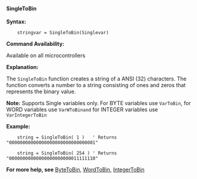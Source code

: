 <div class="section">

<div class="titlepage">

<div>

<div>

#### <span id="singletobin"></span>SingleToBin

</div>

</div>

</div>

<span class="strong">**Syntax:**</span>

``` screen
    stringvar = SingleToBin(Singlevar)
```

<span class="strong">**Command Availability:**</span>

Available on all microcontrollers

<span class="strong">**Explanation:**</span>

The `SingleToBin` function creates a string of a ANSI (32) characters.
The function converts a number to a string consisting of ones and zeros
that represents the binary value.

<span class="strong">**Note:**</span> Supports Single variables only.
For BYTE variables use `VarToBin`, for WORD variables use `VarWToBinand`
for INTEGER variables use `VarIntegerToBin`

<span class="strong">**Example:**</span>

``` screen
    string = SingleToBin( 1 )   ' Returns "00000000000000000000000000000001"

    string = SingleToBin( 254 ) ' Returns "00000000000000000000000011111110"
```

<span class="strong">**For more help, see**</span>
<a href="" class="link">ByteToBin</a>,
<a href="" class="link">WordToBin</a>,
<a href="" class="link">IntegerToBin</a>

</div>
